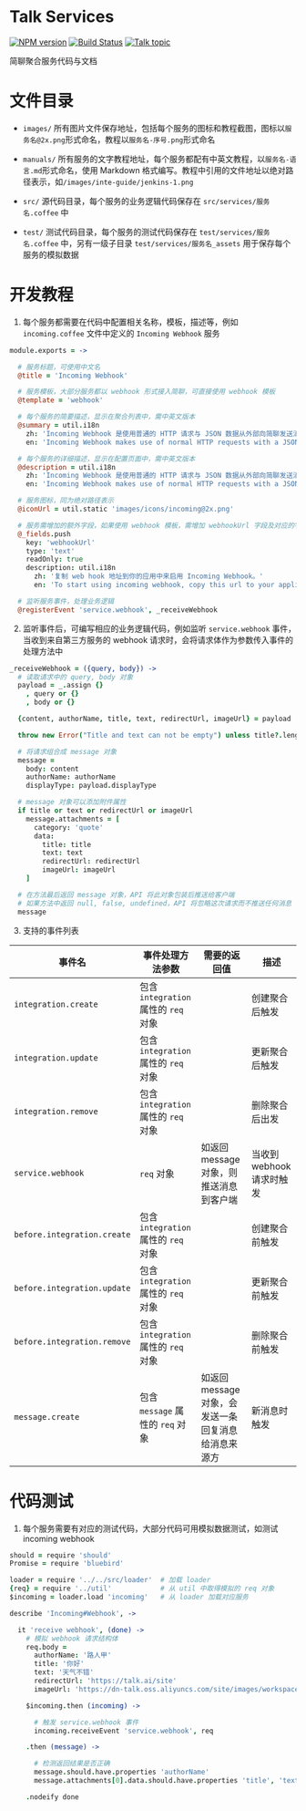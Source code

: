 Talk Services
===

[![NPM version][npm-image]][npm-url]
[![Build Status][travis-image]][travis-url]
[![Talk topic][talk-image]][talk-url]

简聊聚合服务代码与文档

# 文件目录

* `images/` 所有图片文件保存地址，包括每个服务的图标和教程截图，图标以`服务名@2x.png`形式命名，教程以`服务名-序号.png`形式命名

* `manuals/` 所有服务的文字教程地址，每个服务都配有中英文教程，以`服务名-语言.md`形式命名，使用 Markdown 格式编写。教程中引用的文件地址以绝对路径表示，如`/images/inte-guide/jenkins-1.png`

* `src/` 源代码目录，每个服务的业务逻辑代码保存在 `src/services/服务名.coffee` 中

* `test/` 测试代码目录，每个服务的测试代码保存在 `test/services/服务名.coffee` 中，另有一级子目录 `test/services/服务名_assets` 用于保存每个服务的模拟数据

# 开发教程

1. 每个服务都需要在代码中配置相关名称，模板，描述等，例如 `incoming.coffee` 文件中定义的 `Incoming Webhook` 服务

  ```coffee
  module.exports = ->

    # 服务标题，可使用中文名
    @title = 'Incoming Webhook'

    # 服务模板，大部分服务都以 webhook 形式接入简聊，可直接使用 webhook 模板
    @template = 'webhook'

    # 每个服务的简要描述，显示在聚合列表中，需中英文版本
    @summary = util.i18n
      zh: 'Incoming Webhook 是使用普通的 HTTP 请求与 JSON 数据从外部向简聊发送消息的简单方案。'
      en: 'Incoming Webhook makes use of normal HTTP requests with a JSON payload.'

    # 每个服务的详细描述，显示在配置页面中，需中英文版本
    @description = util.i18n
      zh: 'Incoming Webhook 是使用普通的 HTTP 请求与 JSON 数据从外部向简聊发送消息的简单方案。你可以将 Webook 地址复制到第三方服务，通过简单配置来自定义收取相应的推送消息。'
      en: 'Incoming Webhook makes use of normal HTTP requests with a JSON payload. Copy your webhook address to third-party services to configure push notifications.'

    # 服务图标，同为绝对路径表示
    @iconUrl = util.static 'images/icons/incoming@2x.png'

    # 服务需增加的额外字段，如果使用 webhook 模板，需增加 webhookUrl 字段及对应的字段描述
    @_fields.push
      key: 'webhookUrl'
      type: 'text'
      readOnly: true
      description: util.i18n
        zh: '复制 web hook 地址到你的应用中来启用 Incoming Webhook。'
        en: 'To start using incoming webhook, copy this url to your application'

    # 监听服务事件，处理业务逻辑
    @registerEvent 'service.webhook', _receiveWebhook
  ```

2. 监听事件后，可编写相应的业务逻辑代码，例如监听 `service.webhook` 事件，当收到来自第三方服务的 webhook 请求时，会将请求体作为参数传入事件的处理方法中

  ```coffee
  _receiveWebhook = ({query, body}) ->
    # 读取请求中的 query, body 对象
    payload = _.assign {}
      , query or {}
      , body or {}

    {content, authorName, title, text, redirectUrl, imageUrl} = payload

    throw new Error("Title and text can not be empty") unless title?.length or text?.length or content?.length

    # 将请求组合成 message 对象
    message =
      body: content
      authorName: authorName
      displayType: payload.displayType

    # message 对象可以添加附件属性
    if title or text or redirectUrl or imageUrl
      message.attachments = [
        category: 'quote'
        data:
          title: title
          text: text
          redirectUrl: redirectUrl
          imageUrl: imageUrl
      ]

    # 在方法最后返回 message 对象，API 将此对象包装后推送给客户端
    # 如果方法中返回 null, false, undefined，API 将忽略这次请求而不推送任何消息
    message
  ```

3. 支持的事件列表

| 事件名                        | 事件处理方法参数               | 需要的返回值               | 描述                          |
|------------------------------|------------------------------|--------------------------|--------------------------------------|
| `integration.create`         | 包含 `integration` 属性的 `req` 对象 |                          | 创建聚合后触发  |
| `integration.update`         | 包含 `integration` 属性的 `req` 对象 |                          | 更新聚合后触发  |
| `integration.remove`         | 包含 `integration` 属性的 `req` 对象 |                          | 删除聚合后出发  |
| `service.webhook`            | `req` 对象                         | 如返回 message 对象，则推送消息到客户端 | 当收到 webhook 请求时触发 |
| `before.integration.create`  | 包含 `integration` 属性的 `req` 对象 |                          | 创建聚合前触发 |
| `before.integration.update`  | 包含 `integration` 属性的 `req` 对象 |                          | 更新聚合前触发 |
| `before.integration.remove`  | 包含 `integration` 属性的 `req` 对象 |                          | 删除聚合前触发 |
| `message.create`             | 包含 `message` 属性的 `req` 对象      | 如返回 message 对象，会发送一条回复消息给消息来源方 | 新消息时触发 |

# 代码测试

1. 每个服务需要有对应的测试代码，大部分代码可用模拟数据测试，如测试 incoming webhook

  ```coffee
  should = require 'should'
  Promise = require 'bluebird'

  loader = require '../../src/loader'  # 加载 loader
  {req} = require '../util'            # 从 util 中取得模拟的 req 对象
  $incoming = loader.load 'incoming'   # 从 loader 加载对应服务

  describe 'Incoming#Webhook', ->

    it 'receive webhook', (done) ->
      # 模拟 webhook 请求结构体
      req.body =
        authorName: '路人甲'
        title: '你好'
        text: '天气不错'
        redirectUrl: 'https://talk.ai/site'
        imageUrl: 'https://dn-talk.oss.aliyuncs.com/site/images/workspace-84060cfd.jpg'

      $incoming.then (incoming) ->

        # 触发 service.webhook 事件
        incoming.receiveEvent 'service.webhook', req

      .then (message) ->

        # 检测返回结果是否正确
        message.should.have.properties 'authorName'
        message.attachments[0].data.should.have.properties 'title', 'text', 'redirectUrl', 'imageUrl'

      .nodeify done
  ```

[npm-url]: https://npmjs.org/package/talk-services
[npm-image]: http://img.shields.io/npm/v/talk-services.svg

[travis-url]: https://travis-ci.org/teambition/talk-services
[travis-image]: http://img.shields.io/travis/teambition/talk-services.svg

[talk-url]: https://guest.talk.ai/rooms/4f5dc4b04w
[talk-image]: https://img.shields.io/talk/t/4f5dc4b04w.svg
